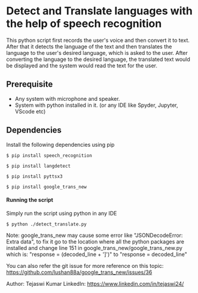 # Detect and Translate languages with the help of speech recognition

This python script first records the user's voice and then convert it to text. After that it detects the language of the text and then translates the language to the user's desired language, which is asked to the user. After converting the language to the desired language, the translated text would be displayed and the system would read the text for the user.

## Prerequisite

- Any system with microphone and speaker.
- System with python installed in it. (or any IDE like Spyder, Jupyter, VScode etc)

## Dependencies

Install the following dependencies using pip

```
$ pip install speech_recognition
```

```
$ pip install langdetect
```

```
$ pip install pyttsx3
```

```
$ pip install google_trans_new
```

#### Running the script

Simply run the script using python in any IDE

```
$ python ./detect_translate.py
```

Note: google_trans_new may cause some error like "JSONDecodeError: Extra data", to fix it go to the location where all the python packages are installed and change line 151 in google_trans_new/google_trans_new.py which is: "response = (decoded_line + ']')" to "response = decoded_line"

You can also refer the git issue for more reference on this topic: https://github.com/lushan88a/google_trans_new/issues/36

Author: Tejaswi Kumar
LinkedIn: https://www.linkedin.com/in/tejaswi24/
